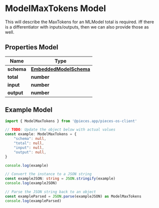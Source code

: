 
# ModelMaxTokens Model

This will describe the MaxTokens for an MLModel  total is required.  iff there is a differentiator with inputs/outputs, then we can also provide those as well.

## Properties Model

Name | Type
------------ | -------------
**schema** | [**EmbeddedModelSchema**](EmbeddedModelSchema)
**total** | **number**
**input** | **number**
**output** | **number**

## Example Model

```typescript
import { ModelMaxTokens } from '@pieces.app/pieces-os-client'

// TODO: Update the object below with actual values
const example: ModelMaxTokens = {
    "schema": null,
    "total": null,
    "input": null,
    "output": null,
}

console.log(example)

// Convert the instance to a JSON string
const exampleJSON: string = JSON.stringify(example)
console.log(exampleJSON)

// Parse the JSON string back to an object
const exampleParsed = JSON.parse(exampleJSON) as ModelMaxTokens
console.log(exampleParsed)
```



